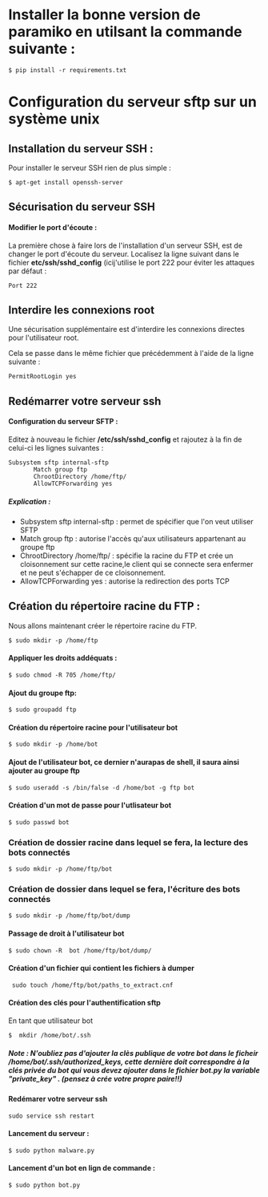 # Installer la bonne version de paramiko en utilsant la commande suivante :
```
$ pip install -r requirements.txt
```

# Configuration du serveur sftp sur un système unix

## Installation du serveur SSH :

Pour installer le serveur SSH rien de plus simple :
```
$ apt-get install openssh-server
```

## Sécurisation du serveur SSH

#### Modifier le port d'écoute :

La première chose à faire lors de l'installation d'un serveur SSH, est de changer le port d'écoute du serveur. Localisez la ligne suivant dans le fichier **etc/ssh/sshd_config** (icij'utilise le port 222 pour éviter les attaques par défaut :
```
Port 222
```

## Interdire les connexions root

Une sécurisation supplémentaire est d'interdire les connexions directes pour l'utilisateur root.

Cela se passe dans le même fichier que précédemment à l'aide de la ligne suivante :
```
PermitRootLogin yes
```

## Redémarrer votre serveur ssh

#### Configuration du serveur SFTP :

Editez à nouveau le fichier **/etc/ssh/sshd_config** et rajoutez à la fin de celui-ci les lignes suivantes :
```
Subsystem sftp internal-sftp
       Match group ftp
       ChrootDirectory /home/ftp/
       AllowTCPForwarding yes
```
	
##### Explication :

+  Subsystem sftp internal-sftp : permet de spécifier que l'on veut utiliser SFTP
+  Match group ftp : autorise l'accès qu'aux utilisateurs appartenant au groupe ftp
+  ChrootDirectory /home/ftp/ : spécifie la racine du FTP et crée un cloisonnement sur cette racine,le client qui se connecte sera enfermer et ne peut s'échapper de ce cloisonnement.
+  AllowTCPForwarding yes : autorise la redirection des ports TCP

## Création du répertoire racine du FTP :

Nous allons maintenant créer le répertoire racine du FTP.
```
$ sudo mkdir -p /home/ftp
```

#### Appliquer les droits addéquats :
```
$ sudo chmod -R 705 /home/ftp/
```

#### Ajout du groupe ftp:
```
$ sudo groupadd ftp
```

#### Création du répertoire racine pour l'utilisateur bot
```
$ sudo mkdir -p /home/bot
```

#### Ajout de l'utilisateur bot, ce dernier n'aurapas de shell, il saura ainsi ajouter au groupe ftp
```
$ sudo useradd -s /bin/false -d /home/bot -g ftp bot
```

#### Création d'un mot de passe pour l'utlisateur bot
```
$ sudo passwd bot
```

### Création de dossier racine dans lequel se fera, la lecture des bots connectés
```
$ sudo mkdir -p /home/ftp/bot
```

### Création de dossier dans lequel se fera, l'écriture des bots connectés
```
$ sudo mkdir -p /home/ftp/bot/dump
```

#### Passage de droit à l'utilisateur bot
```
$ sudo chown -R  bot /home/ftp/bot/dump/
```

#### Création d'un fichier qui contient les fichiers à 	dumper
```
 sudo touch /home/ftp/bot/paths_to_extract.cnf 
```

#### Création des clés pour l'authentification sftp
En tant que utilisateur bot 
```
$  mkdir /home/bot/.ssh
```

##### Note : N'oubliez pas d'ajouter la clès publique de votre bot dans le ficheir **/home/bot/.ssh/authorized_keys**, cette dernière doit correspondre  à la clés privée du bot qui vous devez ajouter dans le fichier bot.py la variable "private_key" . (pensez à crée votre propre paire!!)

#### Redémarer votre serveur ssh
```
sudo service ssh restart
```

#### Lancement du serveur :
```
$ sudo python malware.py
```

#### Lancement d'un bot en lign de commande : 
```
$ sudo python bot.py
```




